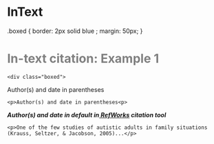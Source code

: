 # InText
.boxed {
  border: 2px solid blue ;
  margin: 50px;
}

<!DOCTYPE html>
  <body>
    <h1 style="color:grey;">In-text citation: Example 1</h1>
    
    <div class="boxed">
  Author(s) and date in parentheses
</div>

    <p>Author(s) and date in parentheses<p>
  <p><b><i>Author(s) and date in default in<em><u> RefWorks</u></em> citation tool</i></b></p>
  
    <p>One of the few studies of autistic adults in family situations (Krauss, Seltzer, & Jacobson, 2005)...</p>
  </body>
</html>
